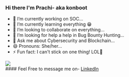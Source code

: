 ### Hi there I'm Prachi- aka konboot

- 🔭 I’m currently working on SOC...
- 🌱 I’m currently learning everything 😁
- 👯 I’m looking to collaborate on everything...
- 🤔 I’m looking for help a help in Bug Bounty Hunting...
- 💬 Ask me about Cybersecurity and Blockchain...
- 😄 Pronouns: She/her...
- ⚡ Fun fact: I can't stick on one thing! LOL🤣

<img src ="https://github-readme-stats.vercel.app/api?username=konboot&&show_icons=true&title_color=ffffff&icon_color=bb2acf&text_color=daf7dc&bg_color=151515">
<div class="badge-base LI-profile-badge" data-locale="en_US" data-size="large" data-theme="dark" data-type="VERTICAL" data-vanity="prachidixit-konboot" data-version="v1">
  #### Feel Free to message me on-
  <a class="badge-base__link LI-simple-link" href="https://in.linkedin.com/in/prachidixit-konboot/en-us?trk=profile-badge">LinkedIn</a></div>
              


